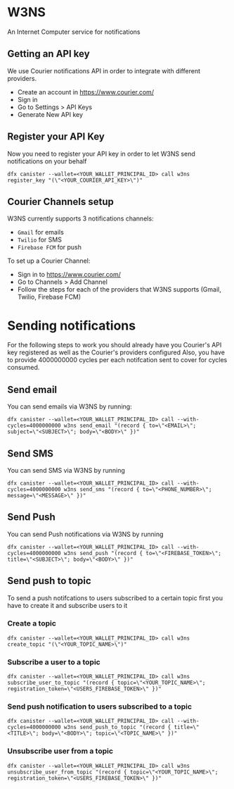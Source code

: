 # W3NS
An Internet Computer service for notifications

## Getting an API key
We use Courier notifications API in order to integrate with different providers.

- Create an account in https://www.courier.com/
- Sign in
- Go to Settings > API Keys
- Generate New API key

## Register your API Key
Now you need to register your API key in order to let W3NS send notifications on your behalf

`dfx canister --wallet=<YOUR_WALLET_PRINCIPAL_ID> call w3ns register_key "(\"<YOUR_COURIER_API_KEY>\")"`

## Courier Channels setup
W3NS currently supports 3 notifications channels:

- `Gmail` for emails 
- `Twilio` for SMS
- `Firebase FCM` for push

To set up a Courier Channel:

- Sign in to https://www.courier.com/
- Go to Channels > Add Channel
- Follow the steps for each of the providers that W3NS supports (Gmail, Twilio, Firebase FCM)

# Sending notifications
For the following steps to work you should already have you Courier's API key registered as well as the Courier's providers configured
Also, you have to provide 4000000000 cycles per each notifcation sent to cover for cycles consumed.
## Send email
You can send emails via W3NS by running:

`dfx canister --wallet=<YOUR_WALLET_PRINCIPAL_ID> call --with-cycles=4000000000 w3ns send_email "(record { to=\"<EMAIL>\"; subject=\"<SUBJECT>\"; body=\"<BODY>\" })"`

## Send SMS
You can send SMS via W3NS by running

`dfx canister --wallet=<YOUR_WALLET_PRINCIPAL_ID> call --with-cycles=4000000000 w3ns send_sms "(record { to=\"<PHONE_NUMBER>\";     message=\"<MESSAGE>\" })"`

## Send Push
You can send Push notifications via W3NS by running

`dfx canister --wallet=<YOUR_WALLET_PRINCIPAL_ID> call --with-cycles=4000000000 w3ns send_push "(record { to=\"<FIREBASE_TOKEN>\"; title=\"<SUBJECT>\"; body=\"<BODY>\" })"`

## Send push to topic
To send a push notifcations to users subscribed to a certain topic first you have to create it and subscribe users to it

### Create a topic
`dfx canister --wallet=<YOUR_WALLET_PRINCIPAL_ID> call w3ns create_topic "(\"<YOUR_TOPIC_NAME>\")"`

### Subscribe a user to a topic
`dfx canister --wallet=<YOUR_WALLET_PRINCIPAL_ID> call w3ns subscribe_user_to_topic "(record { topic=\"<YOUR_TOPIC_NAME>\"; registration_token=\"<USERS_FIREBASE_TOKEN>\" })"`

### Send push notification to users subscribed to a topic
`dfx canister --wallet=<YOUR_WALLET_PRINCIPAL_ID> call --with-cycles=4000000000 w3ns send_push_to_topic "(record { title=\"<TITLE>\"; body=\"<BODY>\"; topic=\"<TOPIC_NAME>\" })"`

### Unsubscribe user from a topic
`dfx canister --wallet=<YOUR_WALLET_PRINCIPAL_ID> call w3ns unsubscribe_user_from_topic "(record { topic=\"<YOUR_TOPIC_NAME>\"; registration_token=\"<USERS_FIREBASE_TOKEN>\" })"`
